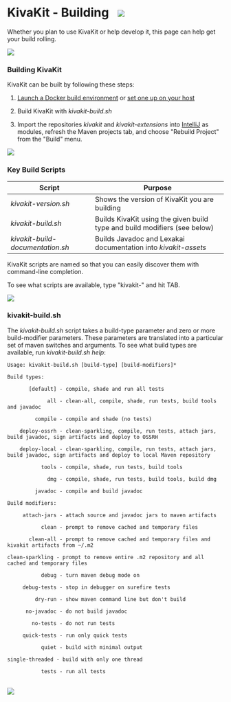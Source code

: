 # KivaKit - Building   <img src="https://www.kivakit.org/images/gears-32.png" srcset="https://www.kivakit.org/images/gears-32-2x.png 2x"/>

Whether you plan to use KivaKit or help develop it, this page can help get your build rolling.

<img src="https://www.kivakit.org/images/horizontal-line-512.png" srcset="https://www.kivakit.org/images/horizontal-line-512-2x.png 2x"/>

### Building KivaKit

KivaKit can be built by following these steps:

1. [Launch a Docker build environment](docker-build-environment.md) or [set one up on your host](host-build-environment.md)


2. Build KivaKit with *kivakit-build.sh*


3. Import the repositories *kivakit* and *kivakit-extensions* into [IntelliJ](https://www.jetbrains.com/idea/download/) as modules, refresh the Maven projects tab, and choose "Rebuild Project" from the "Build" menu.

<img src="https://www.kivakit.org/images/horizontal-line-128.png" srcset="https://www.kivakit.org/images/horizontal-line-128-2x.png 2x"/>

### Key Build Scripts

| Script                           | Purpose                                                                   |
|----------------------------------|---------------------------------------------------------------------------|
| *kivakit-version.sh*             | Shows the version of KivaKit you are building                             |
| *kivakit-build.sh*               | Builds KivaKit using the given build type and build modifiers (see below) |
| *kivakit-build-documentation.sh* | Builds Javadoc and Lexakai documentation into *kivakit-assets*            |

KivaKit scripts are named so that you can easily discover them with command-line completion.

To see what scripts are available, type "kivakit-" and hit TAB.

<img src="https://www.kivakit.org/images/horizontal-line-128.png" srcset="https://www.kivakit.org/images/horizontal-line-128-2x.png 2x"/>

### kivakit-build.sh

The *kivakit-build.sh* script takes a build-type parameter and zero or more build-modifier parameters. These parameters are translated into a particular set of maven switches and arguments. To see what build types are available, run *kivakit-build.sh help*:

    Usage: kivakit-build.sh [build-type] [build-modifiers]*
    
    Build types:
    
           [default] - compile, shade and run all tests
    
                 all - clean-all, compile, shade, run tests, build tools and javadoc
    
             compile - compile and shade (no tests)
    
        deploy-ossrh - clean-sparkling, compile, run tests, attach jars, build javadoc, sign artifacts and deploy to OSSRH
    
        deploy-local - clean-sparkling, compile, run tests, attach jars, build javadoc, sign artifacts and deploy to local Maven repository
    
               tools - compile, shade, run tests, build tools
    
                 dmg - compile, shade, run tests, build tools, build dmg
    
             javadoc - compile and build javadoc
    
    Build modifiers:
    
         attach-jars - attach source and javadoc jars to maven artifacts
    
               clean - prompt to remove cached and temporary files
    
           clean-all - prompt to remove cached and temporary files and kivakit artifacts from ~/.m2
    
    clean-sparkling - prompt to remove entire .m2 repository and all cached and temporary files
    
               debug - turn maven debug mode on
    
         debug-tests - stop in debugger on surefire tests
    
             dry-run - show maven command line but don't build
    
          no-javadoc - do not build javadoc
    
            no-tests - do not run tests
    
         quick-tests - run only quick tests
    
               quiet - build with minimal output
    
    single-threaded - build with only one thread
    
               tests - run all tests

<br/> 

<img src="https://www.kivakit.org/images/horizontal-line-512.png" srcset="https://www.kivakit.org/images/horizontal-line-512-2x.png 2x"/>
